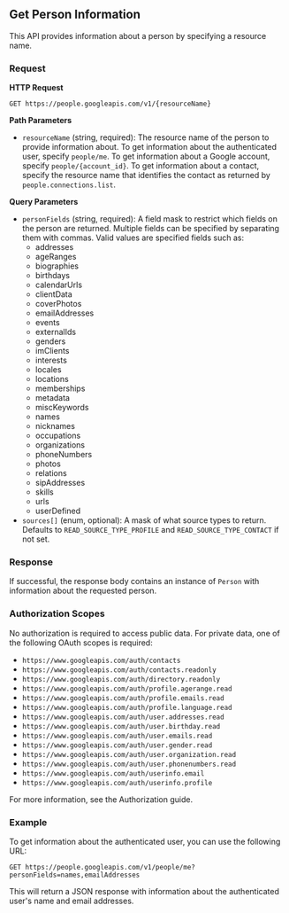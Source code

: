 ## Get Person Information

This API provides information about a person by specifying a resource name.

### Request

**HTTP Request**

```
GET https://people.googleapis.com/v1/{resourceName}
```

**Path Parameters**

- `resourceName` (string, required): The resource name of the person to provide information about. To get information about the authenticated user, specify `people/me`. To get information about a Google account, specify `people/{account_id}`. To get information about a contact, specify the resource name that identifies the contact as returned by `people.connections.list`.

**Query Parameters**

- `personFields` (string, required): A field mask to restrict which fields on the person are returned. Multiple fields can be specified by separating them with commas. Valid values are specified fields such as:
  - addresses
  - ageRanges
  - biographies
  - birthdays
  - calendarUrls
  - clientData
  - coverPhotos
  - emailAddresses
  - events
  - externalIds
  - genders
  - imClients
  - interests
  - locales
  - locations
  - memberships
  - metadata
  - miscKeywords
  - names
  - nicknames
  - occupations
  - organizations
  - phoneNumbers
  - photos
  - relations
  - sipAddresses
  - skills
  - urls
  - userDefined
- `sources[]` (enum, optional): A mask of what source types to return. Defaults to `READ_SOURCE_TYPE_PROFILE` and `READ_SOURCE_TYPE_CONTACT` if not set.

### Response

If successful, the response body contains an instance of `Person` with information about the requested person.

### Authorization Scopes

No authorization is required to access public data. For private data, one of the following OAuth scopes is required:

- `https://www.googleapis.com/auth/contacts`
- `https://www.googleapis.com/auth/contacts.readonly`
- `https://www.googleapis.com/auth/directory.readonly`
- `https://www.googleapis.com/auth/profile.agerange.read`
- `https://www.googleapis.com/auth/profile.emails.read`
- `https://www.googleapis.com/auth/profile.language.read`
- `https://www.googleapis.com/auth/user.addresses.read`
- `https://www.googleapis.com/auth/user.birthday.read`
- `https://www.googleapis.com/auth/user.emails.read`
- `https://www.googleapis.com/auth/user.gender.read`
- `https://www.googleapis.com/auth/user.organization.read`
- `https://www.googleapis.com/auth/user.phonenumbers.read`
- `https://www.googleapis.com/auth/userinfo.email`
- `https://www.googleapis.com/auth/userinfo.profile`

For more information, see the Authorization guide.

### Example

To get information about the authenticated user, you can use the following URL:

```
GET https://people.googleapis.com/v1/people/me?personFields=names,emailAddresses
```

This will return a JSON response with information about the authenticated user's name and email addresses.